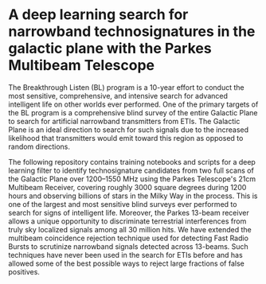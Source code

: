 # A deep learning search for narrowband technosignatures in the galactic plane with the Parkes Multibeam Telescope

The Breakthrough Listen (BL) program is a 10-year effort to conduct the most sensitive, comprehensive, and intensive search for advanced intelligent life on other worlds ever performed. One of the primary targets of the BL program is a comprehensive blind survey of the entire Galactic Plane to search for artificial narrowband transmitters from ETIs. The Galactic Plane is an ideal direction to search for such signals due to the increased likelihood that transmitters would emit toward this region as opposed to random directions. 

The following repository contains training notebooks and scripts for a deep learning filter to identify technosignature candidates from two full scans of the Galactic Plane over 1200–1550 MHz using the Parkes Telescope's 21cm Multibeam Receiver, covering roughly 3000 square degrees during 1200 hours and observing billions of stars in the Milky Way in the process. This is one of the largest and most sensitive blind surveys ever performed to search for signs of intelligent life. Moreover, the Parkes 13-beam receiver allows a unique opportunity to discriminate terrestrial interferences from truly sky localized signals among all 30 million hits. We have extended the multibeam coincidence rejection technique used for detecting Fast Radio Bursts to scrutinize narrowband signals detected across 13-beams. Such techniques have never been used in the search for ETIs before and has allowed some of the best possible ways to reject large fractions of false positives. 
